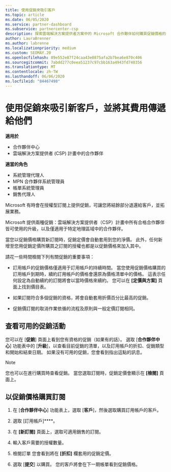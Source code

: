```yaml
---
title: 使用促銷來吸引客戶
ms.topic: article
ms.date: 06/05/2020
ms.service: partner-dashboard
ms.subservice: partnercenter-csp
description: 探索雲端解決方案提供者方案中的 Microsoft 合作夥伴如何購買促銷價格的訂閱，並將其費用提供給客戶。
author: LauraBrenner
ms.author: labrenne
ms.localizationpriority: medium
ms.custom: SEOMAY.20
ms.openlocfilehash: 89e552e87f24caa43e0875afa2b7bea6e870c406
ms.sourcegitcommit: 7abdd277c0eea51237c97cbb163a4943fd740356
ms.translationtype: MT
ms.contentlocale: zh-TW
ms.lasthandoff: 06/06/2020
ms.locfileid: "84467498"
---
```

# <a name="use-promotions-to-attract-new-customers-and-pass-the-savings-on-to-them"></a>使用促銷來吸引新客戶，並將其費用傳遞給他們

**適用於**

- 合作夥伴中心
- 雲端解決方案提供者 (CSP) 計畫中的合作夥伴

**適當的角色**

- 系統管理代理人
- MPN 合作夥伴系統管理員
- 帳單系統管理員
- 銷售代理人

<!--[FWLink: https://go.microsoft.com/fwlink/?linkid=852469]-->

Microsoft 有時會在授權型訂閱上提供促銷，可讓您將結餘部分退還給客戶，並拓展業務。 

Microsoft 提供兩種促銷：雲端解決方案提供者（CSP）計畫中所有合格合作夥伴皆可使用的升級，以及僅適用于特定地理區域中的合作夥伴。

當您以促銷價格購買新訂閱時，促銷定價會自動套用到您的淨價。 此外，任何新增至您用促銷定價所購買之訂閱的授權也都是以促銷價格來加入其中。 

請花一些時間檢閱下列有關促銷的重要事項：

- 訂用帳戶的促銷價格僅適用于訂用帳戶的持續時間。 當您使用促銷價格購買的訂用帳戶到期時，續約訂用帳戶的價格會還原為價格清單中的價格。 這表示任何設定為自動續約的訂閱將會以當時價格來續約。 您可以在 **\[定價與方案\]** 頁面上找到價目表。

- 如果訂閱符合多個促銷的資格，將會自動套用折價百分比最高的促銷。

- 促銷價訂閱的取消作業依循的流程及原則與一般定價訂閱相同。

## <a name="see-available-promotions"></a>查看可用的促銷活動

您可以在 [**促銷**] 頁面上看到您有資格的促銷（如果有的話）。 選取 [**合作夥伴中心**] 功能表中的 [**升級**]，以查看目前促銷的清單，以及訂用帳戶的折扣、促銷類型和開始和結束日期。 如果沒有可用的促銷，您會看到指出這點的訊息。 

> [!NOTE]  
> 您也可以在進行購買時查看促銷。 當您選取訂閱時，促銷定價會顯示在 **\[檢閱\]** 頁面上。

## <a name="purchase-subscriptions-at-promotion-prices"></a>以促銷價格購買訂閱

1. 在 [**合作夥伴中心**] 功能表上，選取 [**客戶**]，然後選取購買訂用帳戶的客戶。 

2. 選取 [訂用帳戶]****。

3. 在 **\[新訂閱\]** 頁面上，選取可適用銷售的訂閱。

4. 輸入客戶需要的授權數量。 

5. 檢閱訂單 您會看到將在 **\[折扣\]** 欄套用的促銷定價。  

6. 選取 [**提交**] 以購買。 您的客戶將會在下一期帳單看到促銷價格。  



